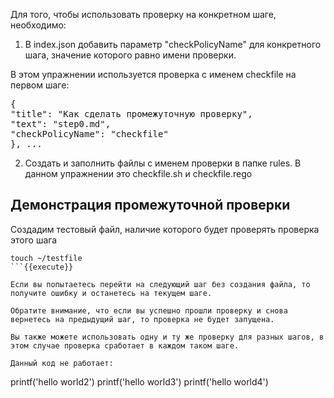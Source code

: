 
Для того, чтобы использовать проверку на конкретном шаге, необходимо:

1. В index.json добавить параметр "checkPolicyName" для конкретного шага, значение которого равно имени проверки.

В этом упражнении используется проверка с именем checkfile на первом шаге:

<pre>
{
"title": "Как сделать промежуточную проверку",
"text": "step0.md",
"checkPolicyName": "checkfile"
}, ...
</pre>

2. Создать и заполнить файлы с именем проверки в папке rules. В данном упражнении это checkfile.sh и checkfile.rego

## Демонстрация промежуточной проверки
Создадим тестовый файл, наличие которого будет проверять проверка этого шага
```
touch ~/testfile
```{{execute}}

Если вы попытаетесь перейти на следующий шаг без создания файла, то получите ошибку и останетесь на текущем шаге.

Обратите внимание, что если вы успешно прошли проверку и снова вернетесь на предыдущий шаг, то проверка не будет запущена.

Вы также можете использовать одну и ту же проверку для разных шагов, в этом случае проверка сработает в каждом таком шаге.

Данный код не работает:

```
printf('hello world2')
printf('hello world3')
printf('hello world4')
```
